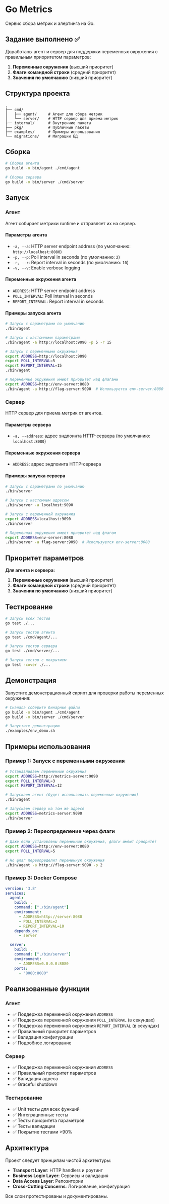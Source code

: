 # Go Metrics

Сервис сбора метрик и алертинга на Go.

## Задание выполнено ✅

Доработаны агент и сервер для поддержки переменных окружения с правильным приоритетом параметров:

1. **Переменные окружения** (высший приоритет)
2. **Флаги командной строки** (средний приоритет)  
3. **Значения по умолчанию** (низший приоритет)

## Структура проекта

```
.
├── cmd/
│   ├── agent/     # Агент для сбора метрик
│   └── server/    # HTTP сервер для приема метрик
├── internal/      # Внутренние пакеты
├── pkg/           # Публичные пакеты
├── examples/      # Примеры использования
└── migrations/    # Миграции БД
```

## Сборка

```bash
# Сборка агента
go build -o bin/agent ./cmd/agent

# Сборка сервера
go build -o bin/server ./cmd/server
```

## Запуск

### Агент

Агент собирает метрики runtime и отправляет их на сервер.

#### Параметры агента

- `-a, --a`: HTTP server endpoint address (по умолчанию: `http://localhost:8080`)
- `-p, --p`: Poll interval in seconds (по умолчанию: `2`)
- `-r, --r`: Report interval in seconds (по умолчанию: `10`)
- `-v, --v`: Enable verbose logging

#### Переменные окружения агента

- `ADDRESS`: HTTP server endpoint address
- `POLL_INTERVAL`: Poll interval in seconds
- `REPORT_INTERVAL`: Report interval in seconds

#### Примеры запуска агента

```bash
# Запуск с параметрами по умолчанию
./bin/agent

# Запуск с кастомными параметрами
./bin/agent -a http://localhost:9090 -p 5 -r 15

# Запуск с переменными окружения
export ADDRESS=http://localhost:9090
export POLL_INTERVAL=5
export REPORT_INTERVAL=15
./bin/agent

# Переменные окружения имеют приоритет над флагами
export ADDRESS=http://env-server:8080
./bin/agent -a http://flag-server:9090  # Используется env-server:8080
```

### Сервер

HTTP сервер для приема метрик от агентов.

#### Параметры сервера

- `-a, --address`: адрес эндпоинта HTTP-сервера (по умолчанию: `localhost:8080`)

#### Переменные окружения сервера

- `ADDRESS`: адрес эндпоинта HTTP-сервера

#### Примеры запуска сервера

```bash
# Запуск с параметрами по умолчанию
./bin/server

# Запуск с кастомным адресом
./bin/server -a localhost:9090

# Запуск с переменной окружения
export ADDRESS=localhost:9090
./bin/server

# Переменная окружения имеет приоритет над флагом
export ADDRESS=env-server:8080
./bin/server -a flag-server:9090  # Используется env-server:8080
```

## Приоритет параметров

**Для агента и сервера:**
1. **Переменные окружения** (высший приоритет)
2. **Флаги командной строки** (средний приоритет)
3. **Значения по умолчанию** (низший приоритет)

## Тестирование

```bash
# Запуск всех тестов
go test ./...

# Запуск тестов агента
go test ./cmd/agent/...

# Запуск тестов сервера
go test ./cmd/server/...

# Запуск тестов с покрытием
go test -cover ./...
```

## Демонстрация

Запустите демонстрационный скрипт для проверки работы переменных окружения:

```bash
# Сначала соберите бинарные файлы
go build -o bin/agent ./cmd/agent
go build -o bin/server ./cmd/server

# Запустите демонстрацию
./examples/env_demo.sh
```

## Примеры использования

### Пример 1: Запуск с переменными окружения

```bash
# Устанавливаем переменные окружения
export ADDRESS=http://metrics-server:9090
export POLL_INTERVAL=3
export REPORT_INTERVAL=12

# Запускаем агент (будет использовать переменные окружения)
./bin/agent

# Запускаем сервер на том же адресе
export ADDRESS=metrics-server:9090
./bin/server
```

### Пример 2: Переопределение через флаги

```bash
# Даже если установлены переменные окружения, флаги имеют приоритет
export ADDRESS=http://env-server:8080
export POLL_INTERVAL=5

# Но флаг переопределит переменную окружения
./bin/agent -a http://flag-server:9090 -p 2
```

### Пример 3: Docker Compose

```yaml
version: '3.8'
services:
  agent:
    build: .
    command: ["./bin/agent"]
    environment:
      - ADDRESS=http://server:8080
      - POLL_INTERVAL=2
      - REPORT_INTERVAL=10
    depends_on:
      - server

  server:
    build: .
    command: ["./bin/server"]
    environment:
      - ADDRESS=0.0.0.0:8080
    ports:
      - "8080:8080"
```

## Реализованные функции

### Агент
- ✅ Поддержка переменной окружения `ADDRESS`
- ✅ Поддержка переменной окружения `POLL_INTERVAL` (в секундах)
- ✅ Поддержка переменной окружения `REPORT_INTERVAL` (в секундах)
- ✅ Правильный приоритет параметров
- ✅ Валидация конфигурации
- ✅ Подробное логирование

### Сервер
- ✅ Поддержка переменной окружения `ADDRESS`
- ✅ Правильный приоритет параметров
- ✅ Валидация адреса
- ✅ Graceful shutdown

### Тестирование
- ✅ Unit тесты для всех функций
- ✅ Интеграционные тесты
- ✅ Тесты приоритета параметров
- ✅ Тесты валидации
- ✅ Покрытие тестами >90%

## Архитектура

Проект следует принципам чистой архитектуры:

- **Transport Layer**: HTTP handlers и роутинг
- **Business Logic Layer**: Сервисы и валидация
- **Data Access Layer**: Репозитории
- **Cross-Cutting Concerns**: Логирование, конфигурация

Все слои протестированы и документированы.
